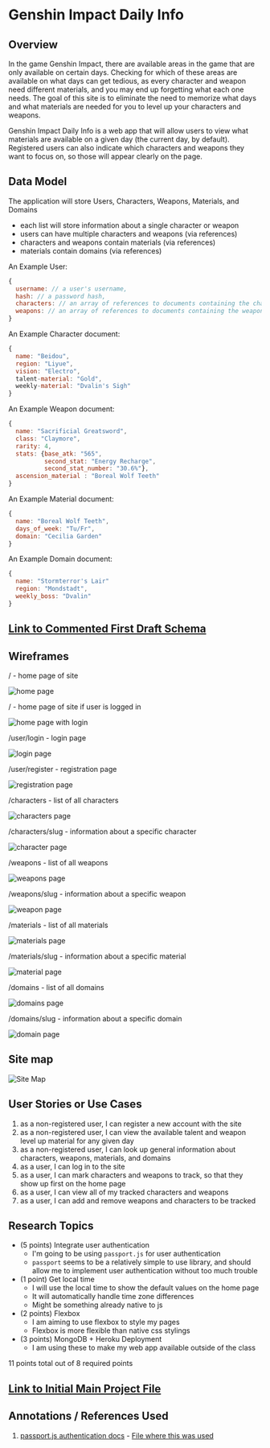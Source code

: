 <!-- ![Alt text](/relative/path/to/img.jpg?raw=true "Optional Title") -->
<!-- 
git add .
git commit -m <message>

GitHub
git push

Heroku
git push heroku master
-->
# Genshin Impact Daily Info

## Overview

In the game Genshin Impact, there are available areas in the game that are only available on certain days. Checking for which of these areas are available on what days can get tedious, as every character and weapon need different materials, and you may end up forgetting what each one needs. The goal of this site is to eliminate the need to memorize what days and what materials are needed for you to level up your characters and weapons.

Genshin Impact Daily Info is a web app that will allow users to view what materials are available on a given day (the current day, by default). Registered users can also indicate which characters and weapons they want to focus on, so those will appear clearly on the page.

## Data Model

The application will store Users, Characters, Weapons, Materials, and Domains

* each list will store information about a single character or weapon
* users can have multiple characters and weapons (via references)
* characters and weapons contain materials (via references)
* materials contain domains (via references)

An Example User:

```javascript
{
  username: // a user's username,
  hash: // a password hash,
  characters: // an array of references to documents containing the character info
  weapons: // an array of references to documents containing the weapon info
}
```

An Example Character document:

```javascript
{
  name: "Beidou",
  region: "Liyue",
  vision: "Electro",
  talent-material: "Gold",
  weekly-material: "Dvalin's Sigh"
}
```

An Example Weapon document:

```javascript
{
  name: "Sacrificial Greatsword",
  class: "Claymore",
  rarity: 4,
  stats: {base_atk: "565", 
          second_stat: "Energy Recharge", 
          second_stat_number: "30.6%"},
  ascension_material : "Boreal Wolf Teeth"
}
```

An Example Material document:

```javascript
{
  name: "Boreal Wolf Teeth",
  days_of_week: "Tu/Fr",
  domain: "Cecilia Garden"
}
```

An Example Domain document:

```javascript
{
  name: "Stormterror's Lair"
  region: "Mondstadt", 
  weekly_boss: "Dvalin"
}
```


## [Link to Commented First Draft Schema](db.js) 

## Wireframes

/ - home page of site

![home page](documentation/wireframes/home.png)

/ - home page of site if user is logged in

![home page with login](documentation/wireframes/home-with-login.png)

/user/login - login page

![login page](documentation/wireframes/login.png)

/user/register - registration page

![registration page](documentation/wireframes/register.png)

/characters - list of all characters

![characters page](documentation/wireframes/characters.png)

/characters/slug - information about a specific character

![character page](documentation/wireframes/characters_slug.png)

/weapons - list of all weapons

![weapons page](documentation/wireframes/weapons.png)

/weapons/slug - information about a specific weapon

![weapon page](documentation/wireframes/weapons_slug.png)

/materials - list of all materials

![materials page](documentation/wireframes/materials.png)

/materials/slug - information about a specific material

![material page](documentation/wireframes/materials_slug.png)

/domains - list of all domains

![domains page](documentation/wireframes/domains.png)

/domains/slug - information about a specific domain

![domain page](documentation/wireframes/domains_slug.png)

## Site map

![Site Map](/documentation/AIT%20Final%20Project%20Sitemap.png?raw=true)

## User Stories or Use Cases

1. as a non-registered user, I can register a new account with the site
2. as a non-registered user, I can view the available talent and weapon level up material for any given day
3. as a non-registered user, I can look up general information about characters, weapons, materials, and domains
4. as a user, I can log in to the site
5. as a user, I can mark characters and weapons to track, so that they show up first on the home page
6. as a user, I can view all of my tracked characters and weapons
7. as a user, I can add and remove weapons and characters to be tracked

## Research Topics

* (5 points) Integrate user authentication
    * I'm going to be using `passport.js` for user authentication
    * `passport` seems to be a relatively simple to use library, and should allow me to implement user authentication without too much trouble
* (1 point) Get local time
    * I will use the local time to show the default values on the home page
    * It will automatically handle time zone differences
    * Might be something already native to js
* (2 points) Flexbox
    * I am aiming to use flexbox to style my pages
    * Flexbox is more flexible than native css stylings
* (3 points) MongoDB + Heroku Deployment
    * I am using these to make my web app available outside of the class

11 points total out of 8 required points


## [Link to Initial Main Project File](app.js) 

## Annotations / References Used

1. [passport.js authentication docs](http://passportjs.org/docs) - [File where this was used](auth.js)